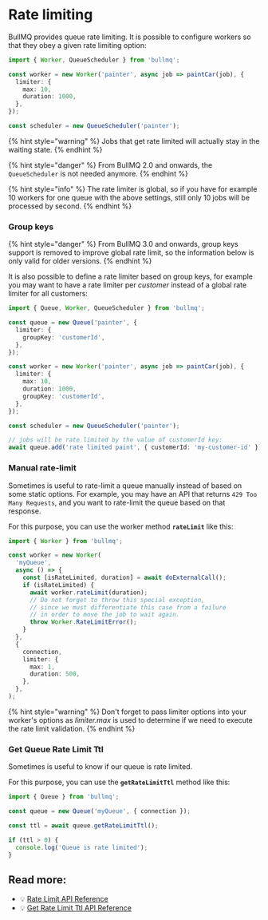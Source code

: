 # Rate limiting

BullMQ provides queue rate limiting. It is possible to configure workers so that they obey a given rate limiting option:

```typescript
import { Worker, QueueScheduler } from 'bullmq';

const worker = new Worker('painter', async job => paintCar(job), {
  limiter: {
    max: 10,
    duration: 1000,
  },
});

const scheduler = new QueueScheduler('painter');
```

{% hint style="warning" %}
Jobs that get rate limited will actually stay in the waiting state.
{% endhint %}

{% hint style="danger" %}
From BullMQ 2.0 and onwards, the `QueueScheduler` is not needed anymore.
{% endhint %}

{% hint style="info" %}
The rate limiter is global, so if you have for example 10 workers for one queue with the above settings, still only 10 jobs will be processed by second.
{% endhint %}

### Group keys

{% hint style="danger" %}
From BullMQ 3.0 and onwards, group keys support is removed to improve global rate limit, so the information below is only valid for older versions.
{% endhint %}

It is also possible to define a rate limiter based on group keys, for example you may want to have a rate limiter per _customer_ instead of a global rate limiter for all customers:

```typescript
import { Queue, Worker, QueueScheduler } from 'bullmq';

const queue = new Queue('painter', {
  limiter: {
    groupKey: 'customerId',
  },
});

const worker = new Worker('painter', async job => paintCar(job), {
  limiter: {
    max: 10,
    duration: 1000,
    groupKey: 'customerId',
  },
});

const scheduler = new QueueScheduler('painter');

// jobs will be rate limited by the value of customerId key:
await queue.add('rate limited paint', { customerId: 'my-customer-id' });
```

### Manual rate-limit

Sometimes is useful to rate-limit a queue manually instead of based on some static options. For example, you may have an API that returns `429 Too Many Requests`, and you want to rate-limit the queue based on that response.

For this purpose, you can use the worker method **`rateLimit`** like this:

```typescript
import { Worker } from 'bullmq';

const worker = new Worker(
  'myQueue',
  async () => {
    const [isRateLimited, duration] = await doExternalCall();
    if (isRateLimited) {
      await worker.rateLimit(duration);
      // Do not forget to throw this special exception,
      // since we must differentiate this case from a failure
      // in order to move the job to wait again.
      throw Worker.RateLimitError();
    }
  },
  {
    connection,
    limiter: {
      max: 1,
      duration: 500,
    },
  },
);
```

{% hint style="warning" %}
Don't forget to pass limiter options into your worker's options as _limiter.max_ is used to determine if we need to execute the rate limit validation.
{% endhint %}

### Get Queue Rate Limit Ttl

Sometimes is useful to know if our queue is rate limited.

For this purpose, you can use the **`getRateLimitTtl`** method like this:

```typescript
import { Queue } from 'bullmq';

const queue = new Queue('myQueue', { connection });

const ttl = await queue.getRateLimitTtl();

if (ttl > 0) {
  console.log('Queue is rate limited');
}
```

## Read more:

- 💡 [Rate Limit API Reference](https://api.docs.bullmq.io/classes/v4.Worker.html#rateLimit)
- 💡 [Get Rate Limit Ttl API Reference](https://api.docs.bullmq.io/classes/v4.Queue.html#getRateLimitTtl)
